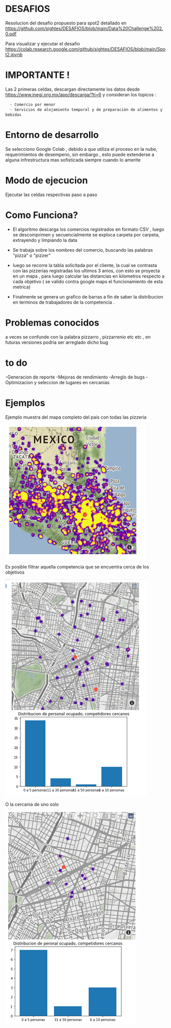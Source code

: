 # DESAFIOS
Resolucion del desafio propuesto para spot2 detallado en https://github.com/sightes/DESAFIOS/blob/main/Data%20Challenge%202.0.pdf

Para visualizar y ejecutar el desafio https://colab.research.google.com/github/sightes/DESAFIOS/blob/main/Spot2.ipynb


# IMPORTANTE !

Las 2 primeras celdas, descargan directamente los datos desde https://www.inegi.org.mx/app/descarga/?ti=6 y consideran los topicos :

      - Comercio por menor 
      - Servicios de alojamiento temporal y de preparación de alimentos y bebidas
      
      
# Entorno de desarrollo

Se selecciono Google Colab , debido a que utiliza el proceso en la nube, requerimientos de desempeno, sin embargo , esto 
puede extenderse a alguna infrestructura mas sofisticada siempre cuando lo amerite

# Modo de ejecucion 

Ejecutar las celdas respectivas paso a paso 

# Como Funciona?

  - El algoritmo descarga los comercios registrados en formato CSV , luego se descomprimen y secuencialmente se exploca carpeta por carpeta, extrayendo y limpiando la data
   
  - Se trabaja sobre los nombres del comercio, buscando las palabras "pizza" o "pizzer"
  
  - luego se recorre la tabla solicitada por el cliente, la cual se contrasta con las pizzerias registradas los ultimos 3 anios, con esto se proyecta en un mapa ,
  para luego calcular las distancias en kilometros respecto a cada objetivo ( se valido contra google maps el funcionamiento de esta metrica)
  
  - Finalmente se genera un grafico de barras a fin de saber la distribucion en terminos de trabajadores de la competencia .

# Problemas conocidos 

a veces se confunde con la palabra pizzarro , pizzarrenio etc etc , en futuras versiones podria ser arreglado dicho bug

# to do 

-Generacion de reporte 
-Mejoras de rendimiento
-Arreglo de bugs 
-Optimizacion y seleccion de lugares en cercanias 


# Ejemplos 

Ejemplo muestra del mapa completo del pais con todas las pizzeria

  ![alt text](https://github.com/sightes/DESAFIOS/blob/main/mapa%20general.PNG?raw=true)
  
  
Es posible filtrar aquella competencia que se encuentra cerca de los objetivos 

  ![alt text](https://github.com/sightes/DESAFIOS/blob/main/personal%20cercanias.PNG?raw=true)
  
  
 O la cercania de uno solo 

  ![alt text](https://github.com/sightes/DESAFIOS/blob/main/personal%20suc.PNG?raw=true)

   
  
